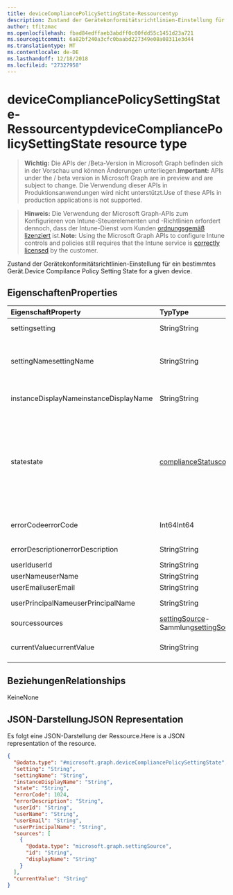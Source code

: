 ```yaml
---
title: deviceCompliancePolicySettingState-Ressourcentyp
description: Zustand der Gerätekonformitätsrichtlinien-Einstellung für ein bestimmtes Gerät.
author: tfitzmac
ms.openlocfilehash: fbad84edffaeb3abdff0c00fdd55c1451d23a721
ms.sourcegitcommit: 6a82bf240a3cfc0baabd227349e08a08311e3d44
ms.translationtype: MT
ms.contentlocale: de-DE
ms.lasthandoff: 12/18/2018
ms.locfileid: "27327958"
---
```

# <a name="devicecompliancepolicysettingstate-resource-type"></a><span data-ttu-id="b8fd4-103">deviceCompliancePolicySettingState-Ressourcentyp</span><span class="sxs-lookup"><span data-stu-id="b8fd4-103">deviceCompliancePolicySettingState resource type</span></span>

> <span data-ttu-id="b8fd4-104">**Wichtig:** Die APIs der /Beta-Version in Microsoft Graph befinden sich in der Vorschau und können Änderungen unterliegen.</span><span class="sxs-lookup"><span data-stu-id="b8fd4-104">**Important:** APIs under the / beta version in Microsoft Graph are in preview and are subject to change.</span></span> <span data-ttu-id="b8fd4-105">Die Verwendung dieser APIs in Produktionsanwendungen wird nicht unterstützt.</span><span class="sxs-lookup"><span data-stu-id="b8fd4-105">Use of these APIs in production applications is not supported.</span></span>

> <span data-ttu-id="b8fd4-106">**Hinweis:** Die Verwendung der Microsoft Graph-APIs zum Konfigurieren von Intune-Steuerelementen und -Richtlinien erfordert dennoch, dass der Intune-Dienst vom Kunden [ordnungsgemäß lizenziert](https://go.microsoft.com/fwlink/?linkid=839381) ist.</span><span class="sxs-lookup"><span data-stu-id="b8fd4-106">**Note:** Using the Microsoft Graph APIs to configure Intune controls and policies still requires that the Intune service is [correctly licensed](https://go.microsoft.com/fwlink/?linkid=839381) by the customer.</span></span>

<span data-ttu-id="b8fd4-107">Zustand der Gerätekonformitätsrichtlinien-Einstellung für ein bestimmtes Gerät.</span><span class="sxs-lookup"><span data-stu-id="b8fd4-107">Device Compilance Policy Setting State for a given device.</span></span>
## <a name="properties"></a><span data-ttu-id="b8fd4-108">Eigenschaften</span><span class="sxs-lookup"><span data-stu-id="b8fd4-108">Properties</span></span>
|<span data-ttu-id="b8fd4-109">Eigenschaft</span><span class="sxs-lookup"><span data-stu-id="b8fd4-109">Property</span></span>|<span data-ttu-id="b8fd4-110">Typ</span><span class="sxs-lookup"><span data-stu-id="b8fd4-110">Type</span></span>|<span data-ttu-id="b8fd4-111">Beschreibung</span><span class="sxs-lookup"><span data-stu-id="b8fd4-111">Description</span></span>|
|:---|:---|:---|
|<span data-ttu-id="b8fd4-112">setting</span><span class="sxs-lookup"><span data-stu-id="b8fd4-112">setting</span></span>|<span data-ttu-id="b8fd4-113">String</span><span class="sxs-lookup"><span data-stu-id="b8fd4-113">String</span></span>|<span data-ttu-id="b8fd4-114">Die gemeldete Einstellung</span><span class="sxs-lookup"><span data-stu-id="b8fd4-114">The setting that is being reported</span></span>|
|<span data-ttu-id="b8fd4-115">settingName</span><span class="sxs-lookup"><span data-stu-id="b8fd4-115">settingName</span></span>|<span data-ttu-id="b8fd4-116">String</span><span class="sxs-lookup"><span data-stu-id="b8fd4-116">String</span></span>|<span data-ttu-id="b8fd4-117">Lokalisierter/benutzerfreundlicher Name der Einstellung, die gemeldet wird</span><span class="sxs-lookup"><span data-stu-id="b8fd4-117">Localized/user friendly setting name that is being reported</span></span>|
|<span data-ttu-id="b8fd4-118">instanceDisplayName</span><span class="sxs-lookup"><span data-stu-id="b8fd4-118">instanceDisplayName</span></span>|<span data-ttu-id="b8fd4-119">String</span><span class="sxs-lookup"><span data-stu-id="b8fd4-119">String</span></span>|<span data-ttu-id="b8fd4-120">Name der Einstellungsinstanz, die gemeldet wird.</span><span class="sxs-lookup"><span data-stu-id="b8fd4-120">Name of setting instance that is being reported.</span></span>|
|<span data-ttu-id="b8fd4-121">state</span><span class="sxs-lookup"><span data-stu-id="b8fd4-121">state</span></span>|[<span data-ttu-id="b8fd4-122">complianceStatus</span><span class="sxs-lookup"><span data-stu-id="b8fd4-122">complianceStatus</span></span>](../resources/intune-shared-compliancestatus.md)|<span data-ttu-id="b8fd4-123">Der Compliance-Zustand der Einstellung.</span><span class="sxs-lookup"><span data-stu-id="b8fd4-123">The compliance state of the setting.</span></span> <span data-ttu-id="b8fd4-124">Mögliche Werte sind: `unknown`, `notApplicable`, `compliant`, `remediated`, `nonCompliant`, `error`, `conflict` und `notAssigned`.</span><span class="sxs-lookup"><span data-stu-id="b8fd4-124">Possible values are: `unknown`, `notApplicable`, `compliant`, `remediated`, `nonCompliant`, `error`, `conflict`, `notAssigned`.</span></span>|
|<span data-ttu-id="b8fd4-125">errorCode</span><span class="sxs-lookup"><span data-stu-id="b8fd4-125">errorCode</span></span>|<span data-ttu-id="b8fd4-126">Int64</span><span class="sxs-lookup"><span data-stu-id="b8fd4-126">Int64</span></span>|<span data-ttu-id="b8fd4-127">Fehlercode für die Einstellung</span><span class="sxs-lookup"><span data-stu-id="b8fd4-127">Error code for the setting</span></span>|
|<span data-ttu-id="b8fd4-128">errorDescription</span><span class="sxs-lookup"><span data-stu-id="b8fd4-128">errorDescription</span></span>|<span data-ttu-id="b8fd4-129">String</span><span class="sxs-lookup"><span data-stu-id="b8fd4-129">String</span></span>|<span data-ttu-id="b8fd4-130">Fehlerbeschreibung</span><span class="sxs-lookup"><span data-stu-id="b8fd4-130">Error description</span></span>|
|<span data-ttu-id="b8fd4-131">userId</span><span class="sxs-lookup"><span data-stu-id="b8fd4-131">userId</span></span>|<span data-ttu-id="b8fd4-132">String</span><span class="sxs-lookup"><span data-stu-id="b8fd4-132">String</span></span>|<span data-ttu-id="b8fd4-133">UserId</span><span class="sxs-lookup"><span data-stu-id="b8fd4-133">UserId</span></span>|
|<span data-ttu-id="b8fd4-134">userName</span><span class="sxs-lookup"><span data-stu-id="b8fd4-134">userName</span></span>|<span data-ttu-id="b8fd4-135">String</span><span class="sxs-lookup"><span data-stu-id="b8fd4-135">String</span></span>|<span data-ttu-id="b8fd4-136">UserName</span><span class="sxs-lookup"><span data-stu-id="b8fd4-136">UserName</span></span>|
|<span data-ttu-id="b8fd4-137">userEmail</span><span class="sxs-lookup"><span data-stu-id="b8fd4-137">userEmail</span></span>|<span data-ttu-id="b8fd4-138">String</span><span class="sxs-lookup"><span data-stu-id="b8fd4-138">String</span></span>|<span data-ttu-id="b8fd4-139">UserEmail</span><span class="sxs-lookup"><span data-stu-id="b8fd4-139">UserEmail</span></span>|
|<span data-ttu-id="b8fd4-140">userPrincipalName</span><span class="sxs-lookup"><span data-stu-id="b8fd4-140">userPrincipalName</span></span>|<span data-ttu-id="b8fd4-141">String</span><span class="sxs-lookup"><span data-stu-id="b8fd4-141">String</span></span>|<span data-ttu-id="b8fd4-142">Benutzer-Prinzipalname</span><span class="sxs-lookup"><span data-stu-id="b8fd4-142">UserPrincipalName.</span></span>|
|<span data-ttu-id="b8fd4-143">sources</span><span class="sxs-lookup"><span data-stu-id="b8fd4-143">sources</span></span>|<span data-ttu-id="b8fd4-144">[settingSource](../resources/intune-deviceconfig-settingsource.md)-Sammlung</span><span class="sxs-lookup"><span data-stu-id="b8fd4-144">[settingSource](../resources/intune-deviceconfig-settingsource.md) collection</span></span>|<span data-ttu-id="b8fd4-145">Beitragende Richtlinien</span><span class="sxs-lookup"><span data-stu-id="b8fd4-145">Contributing policies</span></span>|
|<span data-ttu-id="b8fd4-146">currentValue</span><span class="sxs-lookup"><span data-stu-id="b8fd4-146">currentValue</span></span>|<span data-ttu-id="b8fd4-147">String</span><span class="sxs-lookup"><span data-stu-id="b8fd4-147">String</span></span>|<span data-ttu-id="b8fd4-148">Aktueller Wert der Einstellung auf dem Gerät</span><span class="sxs-lookup"><span data-stu-id="b8fd4-148">Current value of setting on device</span></span>|

## <a name="relationships"></a><span data-ttu-id="b8fd4-149">Beziehungen</span><span class="sxs-lookup"><span data-stu-id="b8fd4-149">Relationships</span></span>
<span data-ttu-id="b8fd4-150">Keine</span><span class="sxs-lookup"><span data-stu-id="b8fd4-150">None</span></span>
## <a name="json-representation"></a><span data-ttu-id="b8fd4-151">JSON-Darstellung</span><span class="sxs-lookup"><span data-stu-id="b8fd4-151">JSON Representation</span></span>
<span data-ttu-id="b8fd4-152">Es folgt eine JSON-Darstellung der Ressource.</span><span class="sxs-lookup"><span data-stu-id="b8fd4-152">Here is a JSON representation of the resource.</span></span>
<!-- {
  "blockType": "resource",
  "@odata.type": "microsoft.graph.deviceCompliancePolicySettingState"
}
-->
``` json
{
  "@odata.type": "#microsoft.graph.deviceCompliancePolicySettingState",
  "setting": "String",
  "settingName": "String",
  "instanceDisplayName": "String",
  "state": "String",
  "errorCode": 1024,
  "errorDescription": "String",
  "userId": "String",
  "userName": "String",
  "userEmail": "String",
  "userPrincipalName": "String",
  "sources": [
    {
      "@odata.type": "microsoft.graph.settingSource",
      "id": "String",
      "displayName": "String"
    }
  ],
  "currentValue": "String"
}
```





